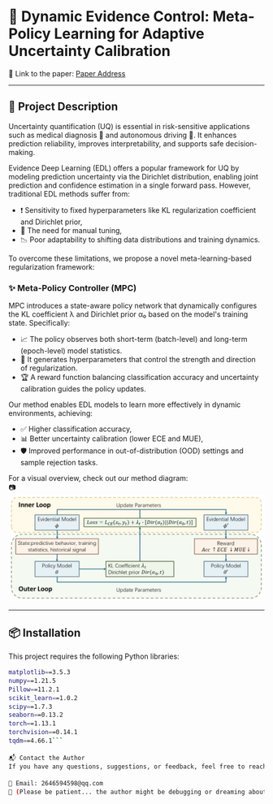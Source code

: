 # 🚀 Dynamic Evidence Control: Meta-Policy Learning for Adaptive Uncertainty Calibration

📄 Link to the paper: [Paper Address](#)

---

## 🧠 Project Description

Uncertainty quantification (UQ) is essential in risk-sensitive applications such as medical diagnosis 🏥 and autonomous driving 🚗. It enhances prediction reliability, improves interpretability, and supports safe decision-making.

Evidence Deep Learning (EDL) offers a popular framework for UQ by modeling prediction uncertainty via the Dirichlet distribution, enabling joint prediction and confidence estimation in a single forward pass. However, traditional EDL methods suffer from:

- ❗ Sensitivity to fixed hyperparameters like KL regularization coefficient and Dirichlet prior,
- 🔧 The need for manual tuning,
- 📉 Poor adaptability to shifting data distributions and training dynamics.

To overcome these limitations, we propose a novel meta-learning-based regularization framework:

### ✨ Meta-Policy Controller (MPC)

MPC introduces a state-aware policy network that dynamically configures the KL coefficient λ and Dirichlet prior α₀ based on the model's training state. Specifically:

- 📈 The policy observes both short-term (batch-level) and long-term (epoch-level) model statistics.
- 🎯 It generates hyperparameters that control the strength and direction of regularization.
- 🏆 A reward function balancing classification accuracy and uncertainty calibration guides the policy updates.

Our method enables EDL models to learn more effectively in dynamic environments, achieving:

- ✅ Higher classification accuracy,
- 📊 Better uncertainty calibration (lower ECE and MUE),
- 🛡️ Improved performance in out-of-distribution (OOD) settings and sample rejection tasks.

For a visual overview, check out our method diagram:  
📷 ![Overview](https://github.com/xi-xiaoran/Meta-Policy-Controller/blob/main/Pictures/overview.png)

---

## 📦 Installation

This project requires the following Python libraries:

```bash
matplotlib==3.5.3
numpy==1.21.5
Pillow==11.2.1
scikit_learn==1.0.2
scipy==1.7.3
seaborn==0.13.2
torch==1.13.1
torchvision==0.14.1
tqdm==4.66.1```

📬 Contact the Author
If you have any questions, suggestions, or feedback, feel free to reach out:

📧 Email: 2646594598@qq.com
💬 (Please be patient... the author might be debugging or dreaming about NeurIPS deadlines 😅)

